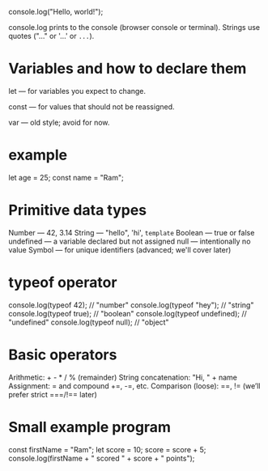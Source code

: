 console.log("Hello, world!");

console.log prints to the console (browser console or terminal). Strings use quotes ("..." or '...' or `...`).

# Variables and how to declare them

let — for variables you expect to change.

const — for values that should not be reassigned.

var — old style; avoid for now.

# example
let age = 25;
const name = "Ram";

# Primitive data types

Number — 42, 3.14
String — "hello", 'hi', `template`
Boolean — true or false
undefined — a variable declared but not assigned
null — intentionally no value
Symbol — for unique identifiers (advanced; we'll cover later)

# typeof operator
console.log(typeof 42);      // "number"
console.log(typeof "hey");   // "string"
console.log(typeof true);    // "boolean"
console.log(typeof undefined); // "undefined"
console.log(typeof null);     // "object"

# Basic operators

Arithmetic: + - * / % (remainder)
String concatenation: "Hi, " + name
Assignment: = and compound +=, -=, etc.
Comparison (loose): ==, != (we’ll prefer strict ===/!== later)

# Small example program

const firstName = "Ram";
let score = 10;
score = score + 5;
console.log(firstName + " scored " + score + " points");
